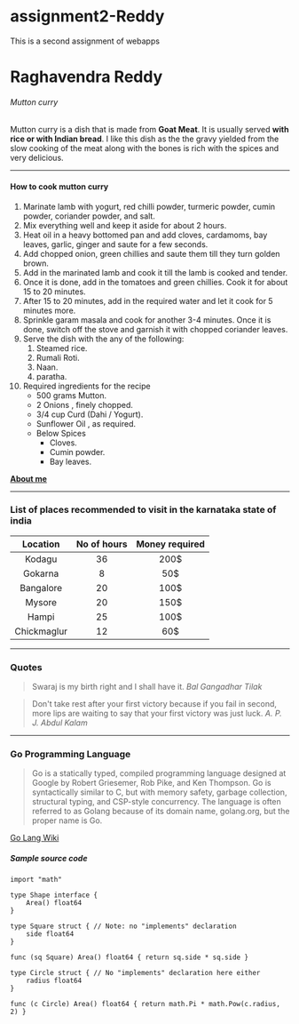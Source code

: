 # assignment2-Reddy
This is a second assignment of webapps

# Raghavendra Reddy
###### Mutton curry

Mutton curry is a dish that is made from **Goat Meat**. It is usually served **with rice or with Indian bread**. I like this dish as the the gravy yielded from the slow cooking of the meat along with the bones is rich with the spices and very delicious.

***

#### How to cook mutton curry
1. Marinate lamb with yogurt, red chilli powder, turmeric powder, cumin powder, coriander powder, and salt.
2. Mix everything well and keep it aside for about 2 hours.
3. Heat oil in a heavy bottomed pan and add cloves, cardamoms, bay leaves, garlic, ginger and saute for a few seconds.
4. Add chopped onion, green chillies and saute them till they turn golden brown.
5. Add in the marinated lamb and cook it till the lamb is cooked and tender.
6. Once it is done, add in the tomatoes and green chillies. Cook it for about 15 to 20 minutes.
7. After 15 to 20 minutes, add in the required water and let it cook for 5 minutes more.
8. Sprinkle garam masala and cook for another 3-4 minutes. Once it is done, switch off the stove and garnish it with chopped coriander leaves.
9. Serve the dish with the any of the following:
    1. Steamed rice.
    2. Rumali Roti.
    3. Naan.
    4. paratha.
10. Required ingredients for the recipe
    * 500 grams Mutton.
    * 2 Onions , finely chopped.
    * 3/4 cup Curd (Dahi / Yogurt).
    * Sunflower Oil , as required.
    * Below Spices
        * Cloves.
        * Cumin powder.
        * Bay leaves.

**[About me](AboutMe.md)**

***

### List of places recommended to visit in the karnataka state of india
|Location|No of hours|Money required|
|:------:|:---------:|:------------:|
|Kodagu|36|200$|
|Gokarna|8|50$|
|Bangalore|20|100$|
|Mysore|20|150$|
|Hampi|25|100$|
|Chickmaglur|12|60$|

***

### Quotes

> Swaraj is my birth right and I shall have it.
                            *Bal Gangadhar Tilak*

>Don't take rest after your first victory because if you fail in second, more lips are waiting to say that your first victory was just luck.
                            *A. P. J. Abdul Kalam*

***

### Go Programming Language
>Go is a statically typed, compiled programming language designed at Google by Robert Griesemer, Rob Pike, and Ken Thompson. Go is syntactically similar to C, but with memory safety, garbage collection, structural typing, and CSP-style concurrency. The language is often referred to as Golang because of its domain name, golang.org, but the proper name is Go.

[Go Lang Wiki](https://en.wikipedia.org/wiki/Go_(programming_language))

##### Sample source code
``` 
import "math"

type Shape interface {
    Area() float64
}

type Square struct { // Note: no "implements" declaration
    side float64
}

func (sq Square) Area() float64 { return sq.side * sq.side }

type Circle struct { // No "implements" declaration here either
    radius float64
}

func (c Circle) Area() float64 { return math.Pi * math.Pow(c.radius, 2) }
```



